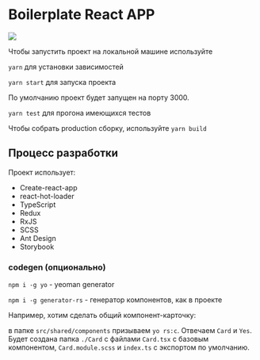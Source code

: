 # Boilerplate React APP

<a href="https://codeclimate.com/github/Hennessy811/react-app-boilerplate/maintainability"><img src="https://api.codeclimate.com/v1/badges/c43b0fe0a9547c15065a/maintainability" /></a>

Чтобы запустить проект на локальной машине используйте

`yarn` для установки зависимостей

`yarn start` для запуска проекта

По умолчанию проект будет запущен на порту 3000.

`yarn test` для прогона имеющихся тестов

Чтобы собрать production сборку, используйте `yarn build`

## Процесс разработки

Проект использует:
- Create-react-app
- react-hot-loader
- TypeScript
- Redux
- RxJS 
- SCSS
- Ant Design
- Storybook

### codegen (опционально)
`npm i -g yo` - yeoman generator

`npm i -g generator-rs` - генератор компонентов, как в проекте

Например, хотим сделать общий компонент-карточку:

в папке `src/shared/components` призываем `yo rs:c`. Отвечаем `Card` и `Yes`. Будет создана папка `./Card` с файлами `Card.tsx` с базовым компонентом, `Card.module.scss` и `index.ts` с экспортом по умолчанию.
